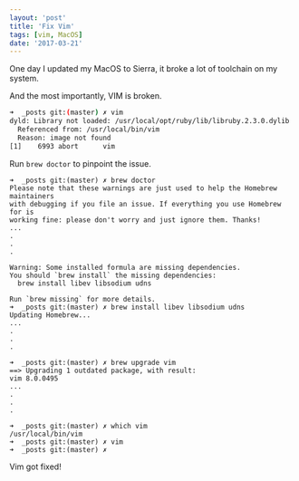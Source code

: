 ```yaml
---
layout: 'post'
title: 'Fix Vim'
tags: [vim, MacOS]
date: '2017-03-21'
---
```


One day I updated my MacOS to Sierra, it broke a lot of toolchain on my system.

And the most importantly, VIM is broken.

```sh
➜  _posts git:(master) ✗ vim
dyld: Library not loaded: /usr/local/opt/ruby/lib/libruby.2.3.0.dylib
  Referenced from: /usr/local/bin/vim
  Reason: image not found
[1]    6993 abort      vim
```

Run `brew doctor` to pinpoint the issue.

```
➜  _posts git:(master) ✗ brew doctor
Please note that these warnings are just used to help the Homebrew maintainers
with debugging if you file an issue. If everything you use Homebrew for is
working fine: please don't worry and just ignore them. Thanks!
...
.
.
.

Warning: Some installed formula are missing dependencies.
You should `brew install` the missing dependencies:
  brew install libev libsodium udns

Run `brew missing` for more details.
➜  _posts git:(master) ✗ brew install libev libsodium udns
Updating Homebrew...
...
.
.
.

➜  _posts git:(master) ✗ brew upgrade vim
==> Upgrading 1 outdated package, with result:
vim 8.0.0495
...
.
.
.

➜  _posts git:(master) ✗ which vim
/usr/local/bin/vim
➜  _posts git:(master) ✗ vim
➜  _posts git:(master) ✗
```

Vim got fixed!
